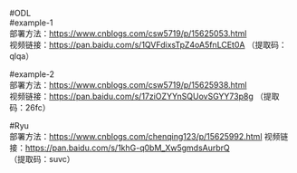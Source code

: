 #ODL  
 #example-1  
  部署方法：https://www.cnblogs.com/csw5719/p/15625053.html  
  视频链接：https://pan.baidu.com/s/1QVFdixsTpZ4oA5fnLCEt0A （提取码：qlqa）
 
 #example-2  
  部署方法：https://www.cnblogs.com/csw5719/p/15625938.html   
  视频链接：https://pan.baidu.com/s/17ziOZYYnSQUovSGYY73p8g （提取码：26fc） 

#Ryu  
  部署方法：https://www.cnblogs.com/chenqing123/p/15625992.html
  视频链接：https://pan.baidu.com/s/1khG-q0bM_Xw5gmdsAurbrQ （提取码：suvc）

